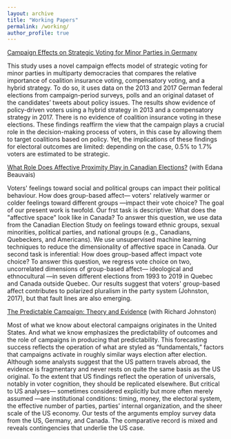 ```yaml
---
layout: archive
title: "Working Papers"
permalink: /working/
author_profile: true
---
```


[Campaign Effects on Strategic Voting for Minor
Parties in Germany](https://doi.org/10.13140/RG.2.2.27042.96961)

This study uses a novel campaign effects model of strategic voting for minor parties in
multiparty democracies that compares the relative importance of coalition insurance voting,
compensatory voting, and a hybrid strategy. To do so, it uses data on the 2013 and 2017
German federal elections from campaign-period surveys, polls and an original dataset of the
candidates’ tweets about policy issues. The results show evidence of policy-driven voters using
a hybrid strategy in 2013 and a compensatory strategy in 2017. There is no evidence
of coalition insurance voting in these elections. These findings reaffirm the view that the
campaign plays a crucial role in the decision-making process of voters, in this case by allowing
them to target coalitions based on policy. Yet, the implications of these findings for
electoral outcomes are limited: depending on the case, 0.5% to 1.7% voters are estimated to
be strategic.

[What Role Does Affective Proximity Play in Canadian Elections?](https://doi.org/10.13140/RG.2.2.29053.49121/1) (with Edana Beauvais)

Voters' feelings toward social and political groups can impact their political behaviour. 
How does group-based affect— voters' relatively warmer or colder feelings toward different groups —impact their vote choice? 
The goal of our present work is twofold. Our frst task is descriptive:
What does the "affective space" look like in Canada? To answer this question, we use data
from the Canadian Election Study on feelings toward ethnic groups, sexual minorities, political
parties, and national groups (e.g., Canadians, Quebeckers, and Americans). We use unsupervised machine 
learning techniques to reduce the dimensionality of affective space in Canada.
Our second task is inferential: How does group-based affect impact vote choice? To answer this
question, we regress vote choice on two, uncorrelated dimensions of group-based affect— ideological and ethnocultural —in seven
different elections from 1993 to 2019 in Quebec and Canada
outside Quebec. Our results suggest that voters' group-based affect contributes to polarized
pluralism in the party system (Johnston, 2017), but that fault lines are also emerging.

[The Predictable Campaign: Theory and Evidence](/files/apsa-campaigns-paper-johnston-lachance.pdf) (with Richard Johnston)

Most of what we know about electoral campaigns originates in the United States. And
what we know emphasizes the predictability of outcomes and the role of campaigns in
producing that predictability. This forecasting success reflects the operation of what are
styled as “fundamentals,” factors that campaigns activate in roughly similar ways election
after election. Although some analysts suggest that the US pattern travels abroad, the
evidence is fragmentary and never rests on quite the same basis as the US original. To the
extent that US findings reflect the operation of universals, notably in voter cognition, they
should be replicated elsewhere. But critical to US analyses— sometimes considered
explicitly but more often merely assumed —are institutional conditions: timing, money, the
electoral system, the effective number of parties, parties’ internal organization, and the
sheer scale of the US economy. Our tests of the arguments employ survey data from the US, Germany, and Canada.
The comparative record is mixed and reveals contingencies that underlie the US case.

